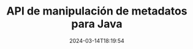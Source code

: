 ---
############################# Static ############################
layout: "product"
date: 2024-03-14T18:19:54
draft: false

product: "Metadata"
product_tag: "metadata"
platform: "Java"
platform_tag: "java"

############################# Head ############################
head_title: "API de metadatos de Java: ver, leer, exportar, editar, eliminar metadatos de documentos"
head_description: "API de metadatos de Java para ver, leer, editar, analizar, buscar, eliminar, comparar y exportar metadatos de documentos PDF Word Excel PPTX Outlook Visio Audio Video & Image."

############################# Header ############################
title: "API de manipulación de metadatos para Java"
description: "Desarrolle aplicaciones Java para crear, ver, acceder, actualizar, eliminar, buscar, comparar, reemplazar y exportar metadatos de documentos populares y formatos de imagen."
button:
    enable: true

############################# SubMenu ############################
submenu:
    enable: true
    
    left:
        img_alt: "GroupDocs.Metadata for Java"
        image: "https://www.groupdocs.cloud/templates/groupdocs/images/product-logos/groupdocs-metadata-java.png"
        product: "GroupDocs.Metadata"
        platform: "Java"
        
    middle:
        button:
            # button loop
            - link: "#overview"
              text: "Visión general"

            # button loop
            - link: "#features"
              text: "Características"

            # button loop
            - link: "#support"
              text: "Apoyo"

            # button loop
            - link: "https://products.groupdocs.app/metadata"
              text: "Demo en vivo"

            # button loop
            - link: "https://purchase.groupdocs.com/pricing/metadata/java"
              text: "Precios"

    right:
        link_download: "https://downloads.groupdocs.com/metadata"
        link_learn: "https://docs.groupdocs.com/metadata/java/"
        link_buy: "https://purchase.groupdocs.com"

############################# Overview ############################
overview:
    enable: true
    content: |
      GroupDocs.Metadata para Java es una API avanzada de administración de metadatos para manipular información de metadatos de documentos, imágenes, archivos, torrents y otros formatos de archivo. Los desarrolladores ahora pueden mejorar la funcionalidad de sus aplicaciones Java al incorporar fácilmente funciones de visualización, modificación, eliminación, extracción, búsqueda, comparación, reemplazo y exportación de metadatos dentro de todos los formatos de documentos comerciales populares, como PDF, Microsoft Office Word, hojas de cálculo de Excel, presentaciones de PowerPoint y diapositivas, correos electrónicos de Outlook, proyectos, diagramas de Visio, OneNote, imágenes, AutoCAD, Photoshop, audio, video, fuentes OpenType y metarchivos.  

      La biblioteca de metadatos de Java le ofrece funciones como búsqueda de metadatos, reemplazo de propiedades de metadatos, comparación de metadatos de formatos de archivo admitidos para identificar similitudes y diferencias. También puede editar o modificar los metadatos para una mejor gestión de la información y exportar la información de los metadatos recuperados a un archivo de Excel, un archivo CSV y un conjunto de datos. La API ofrece soporte integral para trabajar con todos los estándares de metadatos comúnmente utilizados, como propiedades de metadatos integradas, XMP, EXIF ​​y personalizadas dentro de los formatos de documentos admitidos.

      GroupDocs.Metadata para Java es compatible con todas las versiones de Java y es compatible con los sistemas operativos populares (Windows, Linux, MacOS) que pueden ejecutar el tiempo de ejecución de Java.
    tabs:
      enable: true
      
      ## TAB ONE ##
      tab_one:
        description: |
          A continuación se muestra una descripción general de GroupDocs.Metadata para Java:
      
        left:
          enable: true
          icon: "fas fa-file-image"
          title: "Trabajar con imágenes"
          content: |
            * Metadatos XMP
            * Metadatos EXIF
            * Metadatos IPTC-IIM
            * Metadatos PSD
            * Metadatos CAD
            * Analizar etiquetas IFD adicionales
        
        right:
          enable: true
          icon: "fab fa-html5"
          title: "Trabajar con audio y video"
          content: |
            * Detección de formato MP3 en tiempo de ejecución
            * Leer Letras3 Etiqueta
            * Leer información de audio MPEG
            * Leer información de encabezado AVI
            * Leer subtítulos de Matroska
            * Exportar datos a Excel o CSV
      
      ## TAB TWO ##
      tab_two:
        description: |
          GroupDocs.Metadata para Java admite lo siguiente [formatos de archivos de documentos](https://docs.groupdocs.com/metadata/java/supported-document-formats/):

        left:
          enable: true
          table:
            # table loop
            - title: "oficina de microsoft"
              content: |
                * **Word:** DOC, DOCX, DOCM, DOT, DOTX, DOTM, RTF, TXT
                * **Excel:** XLS, XLSX, XLSM, XLSB, XLTM, XLT, XLTM, XLTX, XLAM, SXC, SpreadsheetML
                * **PowerPoint:** PPT, PPTX, PPS, PPSX, PPSM, POT, POTM, POTX, PPTM
                * **Visio:** VSD, VDX, VSS, VSSX, VSX, VST, VSTX, VTX, VSDX, VDW, VSTM, VSSM, VSDM
                * **Project:** MPP
                * **Outlook:** MSG, EML, EMLX, PST, OST
                * **OneNote:** ONE

        right:
          enable: true
          table:
            # table loop
            - title: "Otros formatos"
              content: |
                * **OpenDocument**: ODT, ODS
                * **Portable**: PDF
                * **Photoshop**: PSD
                * **AutoCAD**: DWG, DXF
                * **Audio**:  MP3, WAV
                * **Video**: AVI, MOV, QT, FLV
                * **Metafiles**: EMF, WMF
                * **vCard**: VCF, VCR
                * **Imágenes**: JPG, JPEG, JPE, JP2, PNG, GIF, TIFF, WebP, BMP, DJVU, DJV, DICOM
                * **Matroska Media Container**: MKV, MKA, MK3D, WEBM
                * **Fuentes OpenType**: OTF, OTC, TTF, TTC
                * **Otros**: EPUB, ZIP, TORRENT, ASF

      ## TAB THREE ##
      tab_three:
        description: |
          GroupDocs.Metadata para .NET es compatible con los siguientes sistemas operativos, marcos y administradores de paquetes:
        
        left:
          enable: true
          table:
            # table loop
            - icon: "fab fa-windows"
              title: "Sistemas operativos"
              content: |
                * Escritorio de Windows
                * Servidor de windows
                * Windows Azure
                * linux

            # table loop
            - icon: "fas fa-code"
              title: "Marcos compatibles"
              content: |
                * .NET Framework 2.0 o superior

        right:
          enable: true
          table:
            # table loop
            - icon: "fas fa-cogs"
              title: "Administradores de paquetes"
              content: |
                * NuGet
                {tabs.tab_three.right.content.line_2}
                {tabs.tab_three.right.content.line_3}
            # table loop
            - icon: "fas fa-tools"
              title: "Entornos de desarrollo"
              content: |
                *Microsoft Visual Studio

############################# Features ############################
features:
    enable: true
    title: "Funciones de GroupDocs.Metadata para Java"

    feature:
      # feature loop
      - icon: "fas fa-copy"
        content: "Manipule metadatos integrados y personalizados y obtenga metadatos de formatos de archivo y torrents"
       
      # feature loop
      - icon: "fas fa-eye"
        content: "Acceda y elimine datos ocultos en Microsoft Word, Excel, PowerPoint y PDF"

      # feature loop
      - icon: "fas fa-bolt"
        content: "Detectar tipo de archivo de documento en tiempo de ejecución"
      
      # feature loop
      - icon: "fas fa-file-powerpoint"
        content: "Identificar/eliminar firmas digitales en Word, Excel, PDF"

      # feature loop
      - icon: "fas fa-code"
        content: "Detecte la protección con contraseña de documentos en Word, Excel, PowerPoint y PDF"

      # feature loop
      - icon: "fas fa-cloud"
        content: "Obtener miniaturas y vistas previas de imágenes de formatos admitidos y compatibilidad con contenedores multimedia Matroska"

      # feature loop
      - icon: "fas fa-remove-format"
        content: "Extraer metadatos de texto de archivos de imagen PNG"

      # feature loop
      - icon: "fas fa-comment-slash"
        content: "Admite la enumeración de cualquier tipo de metadatos y lectura de metadatos de archivos de fuentes OpenType"

      # feature loop
      - icon: "fas fa-location-arrow"
        content: "Lea la propiedad de metadatos usando la clave definida para cualquier formato admitido"

      # feature loop
      - icon: "fas fa-border-all"
        content: "Obtener/eliminar metadatos de mensajes de correo electrónico y eliminar archivos adjuntos"

      # feature loop
      - icon: "fas fa-wrench"
        content: "Lea subtítulos de Matroska y recupere metadatos de archivos de audio y video"

      # feature loop
      - icon: "fas fa-columns"
        content: "Genere vistas previas de imágenes para archivos EPUB, CAD, EML y MSG"

      # feature loop
      - icon: "fas fa-file-word"
        content: "Identificar diferencias o similitudes en metadatos de formatos admitidos por comparación"

      # feature loop
      - icon: "fas fa-envelope"
        content: "Propiedades de búsqueda de metadatos de documentos, EXIF ​​y XMP"

      # feature loop
      - icon: "fas fa-print"
        content: "Reemplace las propiedades de metadatos de Word, Excel, PowerPoint y PDF"

      # feature loop
      - icon: "fas fa-file-archive"
        content: "Exportar metadatos de formatos de archivo admitidos a Excel, CSV o DataSet"

      # feature loop
      - icon: "fas fa-lock"
        content: "Agregue o actualice las propiedades de metadatos XMP y EXIF ​​de tipos arbitrarios mediante la API de búsqueda"

      # feature loop
      - icon: "fas fa-file-code"
        content: "Manipule las propiedades de los metadatos de la imagen y elimine la información de ubicación de la foto"

      # feature loop
      - icon: "fas fa-fill-drip"
        content: "Eliminar metadatos y comentarios de informes y documentos"
        
      # feature loop
      - icon: "fas fa-file-excel"
        content: "Extracción de metadatos de archivos de Microsoft Excel a partir de Excel 95"

      # feature loop
      - icon: "fas fa-heading"
        content: "Reducción del consumo de memoria de formatos PDF, Excel e imagen"

      # feature loop
      - icon: "fas fa-project-diagram"
        content: "Actualizar propiedades de metadatos EXIF ​​en archivos WEBP, PNG y PSD"

      # feature loop
      - icon: "fas fa-cube"
        content: "Extraiga propiedades de metadatos XMP en archivos MOV, MP3 y WEBP"

      # feature loop
      - icon: "fas fa-envelope"
        content: "Agregar, actualizar y eliminar paquetes de metadatos IPTC en imágenes TIFF"

      # feature loop
      - icon: "fas fa-project-diagram"
        content: "Agregue, actualice y elimine paquetes de metadatos EXIF ​​en imágenes JPEG2000"

      # feature loop
      - icon: "fas fa-cube"
        content: "Leer etiquetas EXIF ​​y propiedades de metadatos XMP de formatos de imagen HEIC/HEIF"

      # feature loop
      - icon: "fas fa-lock"
        content: "Leer metadatos de archivos cifrados de Microsoft Project"
        
    more_feature:
      # more_feature_loop
      - title: "Obtener propiedades de metadatos de manera eficiente"
        content: |
          Con GroupDocs.Metadata para la API de Java, las propiedades de metadatos de los formatos de archivo admitidos se pueden obtener de manera bastante eficiente. El código para hacerlo es bastante simple y directo. El siguiente es un ejemplo que muestra lo fácil que es obtener las propiedades de los metadatos de un archivo MP3 usando Java:
          ```java
           try (Mp3Format mp3Format = new Mp3Format("D:\\sample.mp3")) 
          {
            System.out.printf("Album: %", mp3Format.getId3v1Properties().getAlbum());
            System.out.printf("Title: %", mp3Format.getId3v2Properties().getTitle());
          }
          ```      
      # more_feature_loop
      - title: "Recuperar datos ocultos para manipulación"
        content: "GroupDocs.Metadata para Java le brinda una forma integral de obtener y eliminar datos ocultos de archivos de Microsoft Word, Excel y PowerPoint. También puede hacer lo mismo con los documentos PDF. Puede manipular comentarios, fusionar campos, páginas ocultas, campos de formulario, anotaciones y más."

############################# Support ############################
support:
    enable: true

############################# Solutions ############################
solutions:
    enable: true
    title: "GroupDocs.Metadata ofrece API de visualización de documentos para otros entornos de desarrollo populares"

    solution:
        # solution loop
        - img_alt: "GroupDocs.Metadata for .NET"
          image: "/border/groupdocs-metadata-net.svg"
          product: "GroupDocs.Metadata"
          platform: ".NET"
          link: "/metadata/net/"

        # solution loop
        - img_alt: "GroupDocs.Metadata for Node.js"
          image: "/border/groupdocs-metadata-nodejs-java.svg"
          product: "GroupDocs.Metadata"
          platform: "Node.js via Java"
          link: "/metadata/nodejs-java/"

############################# Back to top ###############################
back_to_top:
  enable: true
---